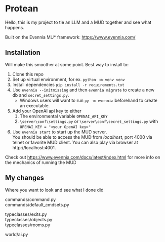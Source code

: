 # Protean

Hello, this is my project to tie an LLM and a MUD together and see what happens.  

Built on the Evennia MU* framework: https://www.evennia.com/

## Installation
Will make this smoother at some point. Best way to install to:
1. Clone this repo
2. Set up virtual environment, for ex. `python -m venv venv`
3. Install dependencies `pip install -r requirements.txt`
4. Use `evennia --initmissing` and then `evennia migrate` to create a new db and `secret_settings.py`.
   * Windows users will want to run `py -m evennia` beforehand to create an executable.
5. Add your OpenAI api key to either 
   1. The environmental variable `OPENAI_API_KEY` 
   2. `\server\conf\settings.py` or `\server\conf\secret_settings.py` with `OPENAI_KEY = "<your OpenAI key>"`
6. Use `evennia start` to start up the MUD server.  
You should be able to access the MUD from _localhost_, port 4000 via telnet or favorite MUD client. 
You can also play via browser at http://localhost:4001. 

Check out https://www.evennia.com/docs/latest/index.html for more info on the mechanics of running the MUD

## My changes
Where you want to look and see what I done did

commands/command.py  
commands/default_cmdsets.py  

typeclasses/exits.py  
typeclasses/objects.py  
typeclasses/rooms.py  

world/ai.py
